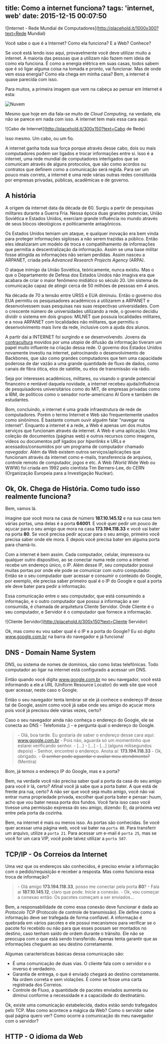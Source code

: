 title: Como a internet funciona?
tags: 'internet, web'
date: 2015-12-15 00:07:50
---

![Internet - Rede Mundial de Computadores](http://placehold.it/1000x300?text=Rede Mundial)

Você sabe o que é a Internet? Como ela funciona? E a Web? Conhece?

Se você está lendo isso aqui, provavelmente você deve utilizar muito a internet.
A maioria das pessoas que a utilizam não fazem nem ideia de como ela funciona.
É como a energia elétrica em suas casas, todos sabem que é só ligar alguma coisa na tomada e pronto, vai funcionar.
Mas de onde vem essa energia? Como ela chega em minha casa? Bem, a internet é quase parecida com isso.

<!-- more -->

Para muitos, a primeira imagem que vem na cabeça ao pensar em Internet é esta:

![Nuvem](http://placehold.it/300x150?text=Nuvem)

Mesmo que hoje em dia fala-se muito de *Cloud Computing*, na verdade, ela não se parece em nada com isso.
A internet tem mais essa cara aqui:

![Cabo de Internet](http://placehold.it/300x150?text=Cabo de Rede)

Isso mesmo. Um cabo, ou um fio.

A internet ganha toda sua força porque através desse cabo, dois ou mais computadores podem ser ligados e trocar informações entre si.
Isso é a internet, uma rede mundial de computadores interligados que se comunicam através de alguns protocolos, que são como acordos ou contratos que definem como a comunicação será regida.
Para ser um pouco mais correto, a internet é uma rede várias outras redes constituída por empresas privadas, públicas, acadêmicas e de governo.

## A história

A origem da internet data da década de 60. Surgiu a partir de pesquisas militares durante a Guerra Fria.
Nessa época duas grandes potencias, União Soviética e Estados Unidos, exerciam grande influência no mundo através de seus blocos ideológicos e politicamente antagônicos.

Os Estados Unidos temiam um ataque, e qualquer inovação era bem vinda para proteger informações sigilosas a não serem trazidas a público. Então eles idealizaram um modelo de troca e compatilhamento de informações
que permitia a descentralização da informação. Assim se uma base militar fosse atingida as informações não seriam perdidas.
Assim nasceu a ARPANET, criada pela *Advanced Research Projects Agency* (ARPA).

O ataque inimigo da União Soviética, teóricamente, nunca existiu. Mas o que o Departamento de Defesa dos Estados Unidos não imagiva era que acabara de criar o maior fenômeno midiático so século 20.
Um sistema de comunicação capaz de atingir cerca de 50 milhões de pessoas em 4 anos.

Na década de 70 a tensão entre URSS e EUA diminuiu. Então o governo dos EUA permitiu os pesquisadores acadêmicos a utilizarem a ARPANET e desenvolvessem suas pesquisas nas suas respectivas universidades.
Com o crescente número de universidades utilizando a rede, o governo decidiu dividir o sistema em dois grupos: MILNET que possuia localidades militares, e a nova ARPANET com localidades não militares,
que permitiu o desenvolvimento mais livre da rede, inclusive com a ajuda dos alunos.

A partir daí a INTERNET foi surgindo e se desenvolvendo. Jovens da [contracultura](https://pt.wikipedia.org/wiki/Contracultura) movidos por uma *utopia* de difusão da informação tiveram um papel muito influente na criação dessa rede.
O governo dos Estados Unidos novamente investiu na internet, patrocinando o desenvolvimento de Backbones, que são como grandes computadores que tem uma capacidade poderosa de dar vazão a uma grande quantidade de fluxo de dados,
como canais de fibra ótica, elos de satélite, ou elos de transmissão via rádio.

Seja por interesses acadêmicos, militares, ou visando o grande potencial financeiro e rentável daquela novidade, a internet recebeu ajuda/influência de pesquisadores universitários como do MIT, de empresas privadas como a IBM, de políticos como o senador norte-americano Al Gore e também de estudantes.

Bom, concluindo, a internet é uma grade infraestrutura de rede de computadores.
Porém o termo Internet e Web são frequentemente usados como sinônimos. É bastante comum ouvir alguém falar "navegar na internet".
Enquanto a internet é a rede, a Web é apenas um dos muitos serviços que funcionam através da internet.
A Web é uma aplicação. Uma coleção de documentos (páginas web) e outros recursos como imagens, vídeos ou documentos pdf ligados por *hiperlinks* e URLs e acessados/consumidos por um programa de computador chamado *navegador*.
Além da Web existem outros serviços/aplicações que funcionam através da internet como e-mails, transferencia de arquivos, controle remoto de computador, jogos e etc.
A Web (World Wide Web ou WWW) foi criada em 1992 pelo cientista Tim Berners-Lee, do CERN (Organização Europeia para a Investigação Nuclear).

## Ok, Ok. Chega de História. Como tudo isso realmente funciona?

Bem, vamos lá.

Imagine que você mora na casa de número **187.10.145.12** e na sua casa tem várias portas, uma delas é a porta **64001**.
E você quer pedir um pouco de açucar para o seu amigo que mora na casa **173.194.118.33** e você vai bater na porta **80**.
Se você precisa pedir açucar para o seu amigo, primeiro você precisa saber onde ele mora. E depois você precisa bater em alguma porta para chamá-lo.

Com a internet é bem assim. Cada computador, celular, impressora ou qualquer outro dispositivo, ao se conectar numa rede como a internet recebe um endereço único, o IP.
Além desse IP, seu computador possui muitas portas por onde ele pode se comunicar com outro computador.
Então se o seu computador quer acessar e consumir o conteúdo do Google, por exemplo, ele precisa saber primeiro qual é o IP do Google e qual a porta ele deve bater para pedir a informação.

Essa comunicação entre o seu computador, que está consumindo a informação, e o outro computador que possui a informação a ser consumida, é chamada de arquitetura Cliente Servidor.
Onde Cliente é o seu computador, e Servidor é o computador que fornece a informação.

![Cliente Servidor](http://placehold.it/300x150?text=Cliente Servidor)

Ok, mas como eu vou saber qual é o IP e a porta do Google? Eu só digito www.google.com.br na barra do navegador e já funciona!

## DNS - Domain Name System

DNS, ou sistema de nomes de domínios, são como listas telefônicas. Todo computador ao ligar na internet está configurado a acessar um DNS.

Então quando você digita www.google.com.br no seu navegador, você está informando a ele a URL (Uniform Resource Locator) do web site que você quer acessar, neste caso o Google.

Então o seu navegador tenta lembrar se ele já conhece o endereço IP desse tal de Google, assim como você já sabe onde seu amigo do açucar mora pois você já precisou dele várias vezes, certo?

Caso o seu navegador ainda não conheça o endereço do Google, ele se conecta ao DNS - Telefonista ;) - e pergunta qual o endereço do Google.

> \- Olá, boa tarde. Eu gostaria de saber o endereço desse cara aqui: www.google.com.br
> \- Pois não, aguarda só um momentinho que estarei verificando senhor.
> \- [...]
> \- [...] 
> \- [...] (alguns milisegundos depois)
> \- Senhor, encontrei o endereço. Anota aí: **173.194.118.33**
> \- Ok, obrigado.
> \- ~~O senhor pode aguardar e avaliar meu atendimento?~~ (Mentira)

Bom, já temos o endereço IP do Google, mas e a porta?

Bem, na verdade você não precisa saber qual a porta da casa do seu amigo para você ir lá, certo?
Afinal você já sabe que a porta bater. A que está de frente pra rua, certo?
A não ser que você seja muito amigo, você não vai entrar numa propriedade privada, escolher qual porta bater e pensar: huum, acho que vou bater nessa porta dos fundos.
Você faria isso caso você tivesse uma permissão expressa do seu amigo, dizendo: Ei, da próxima vez entre pela porta da cozinha.

Bem, na internet é mais ou menos isso. As portas são conhecidas.
Se você quer acessar uma página web, você vai bater na `porta 80`. Para transferir um arquivo, utilize a `porta 21`.
Para acessar um e-mail é `porta 25`, mas se você for um cara VIP, você pode talvez utilizar a `porta 587`.

## TCP/IP - Os Correios da Internet

Uma vez que os endereços são conhecidos, é preciso enviar a informação com o pedido/requisição e receber a resposta.
Mas como funciona essa troca de informação?

> \- Olá amigo **173.194.118.33**, posso me conectar pela porta **80**?
> \- Fala aí **187.10.145.12**, claro que pode. Inicie a conexão.
> \- Ok, vou começar a conexao então.
> Os pacotes começam a ser enviados...

Bem, a responsabilidade de como essa conexão deve funcionar é dada ao *Protocolo TCP* (Protocolo de controle de transmissão). Ele define como a informação deve ser trafegada de forma confiável.
A informação é quebrada em vários pacotes e ele possui mecanismos para verificar se o pacote foi recebido ou não para que esses possam ser montados no destino, caso tenham saído de ordem durante o trânsito.
Ele não se preocupa com o que está sendo transferido. Apenas tenta garantir que as informações cheguem ao seu destino corretamente.

Algumas características básicas dessa comunicação são:
* É uma comunicação de duas vias. O cliente fala com o servidor e o inverso é verdadeiro.
* Garantia de entrega, o que é enviado chegará ao destino corretamente. Na ordem correta e sem violações. É como se fosse uma carta registrada dos Correios.
* Controle de Fluxo, a quantidade de pacotes enviados aumenta ou diminui conforme a necessidade e a capacidade do destinatário.

Ok, existe uma comunicação estabelecida, dados estão sendo trafegados pelo TCP.
Mas como acontece a mágica da Web? Como o servidor sabe qual página quero ver?
Como ocorre a comunicação do meu navegador com o servidor?

## HTTP - O idioma da Web



